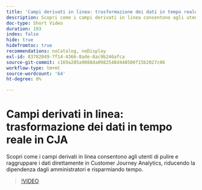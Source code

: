 ```yaml
---
title: 'Campi derivati in linea: trasformazione dei dati in tempo reale in CJA'
description: Scopri come i campi derivati in linea consentono agli utenti di pulire e raggruppare i dati direttamente in Customer Journey Analytics, riducendo la dipendenza dagli amministratori e risparmiando tempo.
doc-type: Short Video
duration: 193
index: false
hide: true
hidefromtoc: true
recommendations: noCatalog, noDisplay
exl-id: 83782049-7f14-4366-8ade-8ac9b246afca
source-git-commit: c169a205a9088da0982548d448500f15b2027c06
workflow-type: tm+mt
source-wordcount: '64'
ht-degree: 0%

---
```


# Campi derivati in linea: trasformazione dei dati in tempo reale in CJA

Scopri come i campi derivati in linea consentono agli utenti di pulire e raggruppare i dati direttamente in Customer Journey Analytics, riducendo la dipendenza dagli amministratori e risparmiando tempo.

<!-- 62_S102_3442449_192_inline-derived-fields-realtime-data-transformation-in-cja -->
>[!VIDEO](https://video.tv.adobe.com/v/3458362/?learn=on&enablevpops=true)
